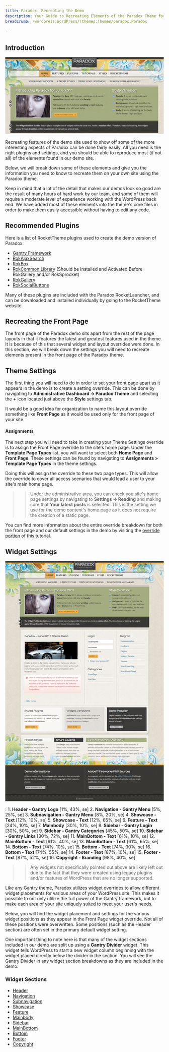 ```yaml
---
title: Paradox: Recreating the Demo
description: Your Guide to Recreating Elements of the Paradox Theme for WordPress
breadcrumb: /wordpress:WordPress/!themes:Themes/paradox:Paradox

---
```


Introduction
-----

![](assets/paradox.png)

Recreating features of the demo site used to show off some of the more interesting aspects of Paradox can be done fairly easily. All you need is the right plugins and settings, and you should be able to reproduce most (if not all) of the elements found in our demo site.

Below, we will break down some of these elements and give you the information you need to know to recreate them on your own site using the Paradox theme.

Keep in mind that a lot of the detail that makes our demos look so good are the result of many hours of hard work by our team, and some of them will require a moderate level of experience working with the WordPress back end. We have added most of these elements into the theme's core files in order to make them easily accessible without having to edit any code.

Recommended Plugins
-----

Here is a list of RocketTheme plugins used to create the demo version of Paradox:

* [Gantry Framework](http://gantry.org/downloads)
* [RokAjaxSearch](http://www.rockettheme.com/wordpress/plugins/rokajaxsearch)
* [RokBox](http://www.rockettheme.com/wordpress/plugins/rokbox)
* [RokCommon Library](http://www.rockettheme.com/wordpress/plugins/rokutilities) (Should be Installed and Activated Before RokGallery and/or RokSprocket)
* [RokGallery](http://www.rockettheme.com/wordpress/plugins/rokgallery)
* [RokSocialButtons](http://www.rockettheme.com/wordpress/plugins/rokutilities)

Many of these plugins are included with the Paradox RocketLauncher, and can be downloaded and installed individually by going to the RocketTheme website.

Recreating the Front Page
-----

The front page of the Paradox demo sits apart from the rest of the page layouts in that it features the latest and greatest features used in the theme. It is because of this that several widget and layout overrides were done. In this section, we will break down the settings you will need to recreate elements present in the front page of the Paradox theme.

Theme Settings
-----

The first thing you will need to do in order to set your front page apart as it appears in the demo is to create a setting override. This can be done by navigating to **Administrative Dashboard -> Paradox Theme** and selecting the **+** icon located just above the **Style** settings tab.

It would be a good idea for organization to name this layout override something like **Front Page** as it would be used only for the front page of your site.

#### Assignments
The next step you will need to take in creating your Theme Settings override is to assign the Front Page override to the site's home page. Under the **Template Page Types** list, you will want to select both **Home Page** and **Front Page**. These settings can be found by navigating to **Assignments > Template Page Types** in the theme settings.

Doing this will assign the override to these two page types. This will allow the override to cover all access scenarios that would lead a user to your site's main home page.

>> Under the administrative area, you can check you site's home page settings by navigating to **Settings -> Reading** and making sure that **Your latest posts** is selected. This is the setting we use for the demo content's home page as it does not require the creation of a static page.

You can find more information about the entire override breakdown for both the front page and our default settings in the demo by visiting the [override portion](demo_override.md) of this tutorial.

Widget Settings
-----

![](assets/paradox2.png)

:   1. **Header - Gantry Logo** [1%, 43%, se]
    2. **Navigation - Gantry Menu** [5%, 25%, se]
    3. **Subnavigation - Gantry Menu** [8%, 20%, se]
    4. **Showcase - Text** [12%, 10%, se]
    5. **Showcase - Text** [12%, 65%, se]
    6. **Feature - Text** [24%, 10%, se]
    7. **Mainbody** [30%, 10%, se]
    8. **Sidebar - Gantry Login** [30%, 50%, se]
    9. **Sidebar - Gantry Categories** [45%, 50%, se]
    10. **Sidebar - Gantry Links** [30%, 72%, se]
    11. **MainBottom - Text** [61%, 10%, se]
    12. **MainBottom - Text** [61%, 40%, se]
    13. **MainBottom - Text** [61%, 65%, se]
    14. **Bottom - Text** [74%, 10%, se]
    15. **Bottom - Text** [74%, 30%, se]
    16. **Bottom - Text** [74%, 55%, se]
    14. **Footer - Text** [87%, 10%, se]
    15. **Footer - Text** [87%, 52%, se]
    16. **Copyright - Branding** [98%, 40%, se]

>> Any widgets not specifically pointed out above are likely left out due to the fact that they were created using legacy plugins and/or features of WordPress that are no longer supported.

Like any Gantry theme, Paradox utilizes widget overrides to allow different widget placements for various areas of your WordPress site. This makes it possible to not only utilize the full power of the Gantry framework, but to make each area of your site uniquely suited to meet your user's needs.

Below, you will find the widget placement and settings for the various widget positions as they appear in the Front Page widget override. Not all of these positions were overwritten. Some positions (such as the Header section) are often set in the primary default widget setting.

One important thing to note here is that many of the widget sections included in our demo are split up using a **Gantry Divider** widget. This widget tells WordPress to start a new widget column beginning with the widget placed directly below the divider in the section. You will see the Gantry Divider in any widget section breakdowns as they are included in the demo.

### Widget Sections

* [Header](demo_header.md)
* [Navigation](demo_navigation.md)
* [Subnavigation](demo_subnavigation.md)
* [Showcase](demo_showcase.md)
* [Feature](demo_feature.md)
* [Mainbody](demo_posts.md)
* [Sidebar](demo_sidebar.md)
* [MainBottom](demo_mainbottom.md)
* [Bottom](demo_bottom.md)
* [Footer](demo_footer.md)
* [Copyright](demo_copyright.md)

